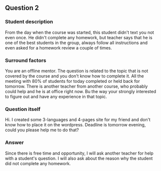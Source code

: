 ## Question 2
### Student description
From the day when the course was started, this student didn't text you not even once. He didn't complete any homework, but teacher says that he is one of the best students in the group, always follow all instructions and even asked for a homework review a couple of times.

### Surround factors
You are an offline mentor. The question is related to the topic that is not covered by the course and you don't know how to complete it. 
All the meeting with 80% of students for today completed or held back for tomorrow.
There is another teacher from another course, who probably could help and he is at office right now. Bu the way your strongly interested to figure out and have any experience in that topic.

### Question itself
Hi. 
I created some 3-languages and 4-pages site for my friend and don't know how to place it on the wordpress. Deadline is tomorrow evening, could you please help me to do that?

### Answer
Since there is free time and opportunity, I will ask another teacher for help with a student's question. 
I will also ask about the reason why the student did not complete any homework.

